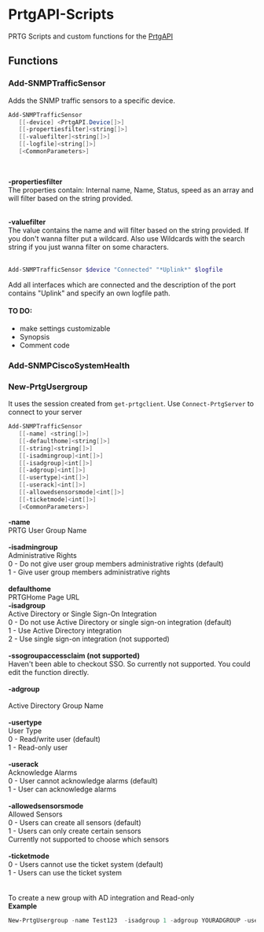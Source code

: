 # PrtgAPI-Scripts
PRTG Scripts and custom functions for the [PrtgAPI](https://github.com/lordmilko/PrtgAPI)

## Functions

### Add-SNMPTrafficSensor

Adds the SNMP traffic sensors to a specific device.
```powershell
Add-SNMPTrafficSensor
   [[-device] <PrtgAPI.Device[]>]
   [[-propertiesfilter]<string[]>]
   [[-valuefilter]<string[]>]
   [[-logfile]<string[]>]
   [<CommonParameters>]
```
<br/>

**-propertiesfilter** <br>
The properties contain: Internal name, Name, Status, speed as an array and will filter based on the string provided.
<br/>
<br/>

**-valuefilter**<br>
The value contains the name and will filter based on the string provided. If you don't wanna filter put a wildcard. Also use Wildcards with the search string if you just wanna filter on some characters. 
<br/>
<br/>

```powershell
Add-SNMPTrafficSensor $device "Connected" "*Uplink*" $logfile
```
Add all interfaces which are connected and the description of the port contains "Uplink" and specify an own logfile path.

#### TO DO:
- make settings customizable
- Synopsis
- Comment code


### Add-SNMPCiscoSystemHealth

### New-PrtgUsergroup

It uses the session created from ```get-prtgclient```.
Use ```Connect-PrtgServer``` to connect to your server
```powershell
Add-SNMPTrafficSensor
   [[-name] <string[]>]
   [[-defaulthome]<string[]>]
   [[-string]<string[]>]
   [[-isadmingroup]<int[]>]
   [[-isadgroup]<int[]>]
   [[-adgroup]<int[]>]
   [[-usertype]<int[]>]
   [[-userack]<int[]>]
   [[-allowedsensorsmode]<int[]>]
   [[-ticketmode]<int[]>]
   [<CommonParameters>]
```       
 
        
**-name**<br/>
PRTG User Group Name<br/>
<br/>
**-isadmingroup**<br/>
Administrative Rights<br/>
0 - Do not give user group members administrative rights (default)<br/>
1 - Give user group members administrative rights<br/>
<br/>
**defaulthome**       <br/>
PRTGHome Page URL
<br/>
**-isadgroup**  <br/>
Active Directory or Single Sign-On Integration<br/>
0 - Do not use Active Directory or single sign-on integration (default)<br/>
1 - Use Active Directory integration<br/>
2 - Use single sign-on integration (not supported)<br/>
<br/>
**-ssogroupaccessclaim (not supported)**<br/>
Haven't been able to checkout SSO. So currently not supported. You could edit the function directly.    <br/>
<br/>
**-adgroup**<br/>  
Active Directory Group Name<br/>
<br/>
**-usertype**        <br/>
User Type<br/>
0 - Read/write user (default)<br/>
1 - Read-only user<br/>
<br/>
**-userack**<br/>
Acknowledge Alarms<br/>
0 - User cannot acknowledge alarms (default)<br/>
1 - User can acknowledge alarms<br/>
<br/>
**-allowedsensorsmode**<br/>
Allowed Sensors<br/>
0 - Users can create all sensors (default)<br/>
1 - Users can only create certain sensors<br/>
Currently not supported to choose which sensors<br/>
<br/>
**-ticketmode**    <br/>
0 - Users cannot use the ticket system (default)<br/>
1 - Users can use the ticket system<br/>
<br/>
<br/>
To create a new group with AD integration and Read-only<br/>
**Example**
```powershell
New-PrtgUsergroup -name Test123  -isadgroup 1 -adgroup YOURADGROUP -usertype 1
```




